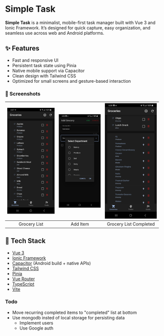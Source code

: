 # Simple Task

**Simple Task** is a minimalist, mobile-first task manager built with Vue 3 and Ionic Framework. It’s designed for quick capture, easy organization, and seamless use across web and Android platforms.

## ✨ Features

- Fast and responsive UI
- Persistent task state using Pinia
- Native mobile support via Capacitor
- Clean design with Tailwind CSS
- Optimized for small screens and gesture-based interaction


### 📸 Screenshots

| ![](screenshots/Screenshot_20250619_063752_Simple%20Task.jpg) | ![](screenshots/Screenshot_20250619_063806_Simple%20Task.jpg) | ![](screenshots/Screenshot_20250619_063819_Simple%20Task.jpg) |
|:--:|:--:|:--:|
| Grocery List | Add Item | Grocery List Completed |

## 🧰 Tech Stack

- [Vue 3](https://vuejs.org/)
- [Ionic Framework](https://ionicframework.com/)
- [Capacitor](https://capacitorjs.com/) (Android build + native APIs)
- [Tailwind CSS](https://tailwindcss.com/)
- [Pinia](https://pinia.vuejs.org/)
- [Vue Router](https://router.vuejs.org/)
- [TypeScript](https://www.typescriptlang.org/)
- [Vite](https://vitejs.dev/)


### Todo

- Move recurring completed items to "completed" list at bottom
- Use mongodb insted of local storage for persisting data
  - Implement users
  - Use Google auth
